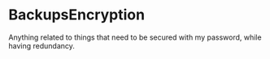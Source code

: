 # BackupsEncryption
Anything related to things that need to be secured with my password, while having redundancy.
